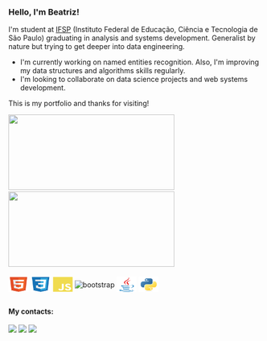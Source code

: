 
### Hello, I'm Beatriz!
I'm student at <a href="https://www.ifsp.edu.br/" target="_blank">IFSP</a> (Instituto Federal de Educação, Ciência e Tecnologia de São Paulo) graduating in analysis and systems development. 
Generalist by nature but trying to get deeper into data engineering.

- I'm currently working on named entities recognition. Also, I'm improving my data structures and algorithms skills regularly.<br>
- I'm looking to collaborate on data science projects and web systems development.

This is my portfolio and thanks for visiting!

<div>
  <a href="https://github.com/bpaixao">
    <img height="150em" width="330em" src="https://github-readme-stats.vercel.app/api/top-langs/?username=bpaixao&layout=compact&langs_count=7&theme=dark"/> 
  </a>
  <a href="https://github.com/bpaixao">
    <img height="150em" width="330em" src="https://github-readme-stats.vercel.app/api?username=bpaixao&show_icons=true&theme=dark"/> 
  </a>

 </div>
<div style="display: inline_block"><br>
  <img align="center" alt="HTML" height="30" width="40" src="https://raw.githubusercontent.com/devicons/devicon/master/icons/html5/html5-original.svg">
  <img align="center" alt="CSS" height="30" width="40" src="https://raw.githubusercontent.com/devicons/devicon/master/icons/css3/css3-original.svg">
  <img align="center" alt="Js" height="30" width="40" src="https://raw.githubusercontent.com/devicons/devicon/master/icons/javascript/javascript-plain.svg">
  <img align="center" alt="bootstrap" height="30" width="40" src="https://cdn.jsdelivr.net/gh/devicons/devicon/icons/bootstrap/bootstrap-plain.svg">
  <img align="center" alt="Java" height="30" width="40" src="https://raw.githubusercontent.com/devicons/devicon/master/icons/java/java-original.svg">
  <img align="center" alt="Python" height="30" width="40" src="https://raw.githubusercontent.com/devicons/devicon/master/icons/python/python-original.svg"> 
</div>
  
  ##
 #### My contacts:  
<div> 
  <a href ="https://twitter.com/itsbpaixao" target="_blank"><img src="https://img.shields.io/badge/twitter-%231DA1F2.svg?&style=for-the-badge&logo=twitter&logoColor=white" /></a>
   <a href = "mailto:bpaixao@live.com"><img src="https://img.shields.io/badge/-OUTLOOK-%23333?style=for-the-badge&logo=gmail&logoColor=white" target="_blank"></a>
  <a href="https://www.linkedin.com/in/bpaixao" target="_blank"><img src="https://img.shields.io/badge/-LinkedIn-%230077B5?style=for-the-badge&logo=linkedin&logoColor=white" target="_blank"></a> 
   
</div>
